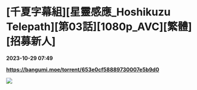 # [千夏字幕組][星靈感應_Hoshikuzu Telepath][第03話][1080p_AVC][繁體][招募新人]

**2023-10-29 07:49**

**https://bangumi.moe/torrent/653e0cf58889730007e5b9d0**

![](https://s2.loli.net/2023/10/29/yxfFKgRHZENiLwz.jpg)
